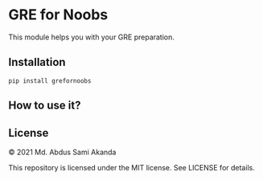 # GRE for Noobs
This module helps you with your GRE preparation.

## Installation
```pip install grefornoobs```

## How to use it?

## License
© 2021 Md. Abdus Sami Akanda

This repository is licensed under the MIT license. See LICENSE for details.